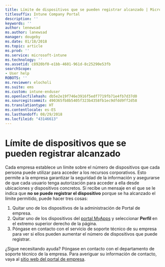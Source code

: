 ```yaml
---
title: Límite de dispositivos que se pueden registrar alcanzado | Microsoft Docs
titlesuffix: Intune Company Portal
description: ''
keywords: ''
author: lenewsad
ms.author: lanewsad
manager: dougeby
ms.date: 01/18/2018
ms.topic: article
ms.prod: ''
ms.service: microsoft-intune
ms.technology: ''
ms.assetid: c8920bf0-e1bb-4601-961d-8c25290e53fb
searchScope:
- User help
ROBOTS: ''
ms.reviewer: elocholi
ms.suite: ems
ms.custom: intune-enduser
ms.openlocfilehash: db5e2e19f746e3916f5edf7719fb71e4fb7d37d0
ms.sourcegitcommit: 490365fb8b5405f323b4358fb1ec9dfdd9ff2d58
ms.translationtype: HT
ms.contentlocale: es-ES
ms.lasthandoff: 08/29/2018
ms.locfileid: "43146613"
---
```

# <a name="the-limit-of-devices-you-can-register-has-been-reached"></a>Límite de dispositivos que se pueden registrar alcanzado

Cada empresa establece un límite sobre el número de dispositivos que cada persona puede utilizar para acceder a los recursos corporativos. Esto permite a la empresa garantizar la seguridad de la información y asegurarse de que cada usuario tenga autorización para acceder a ella desde ubicaciones y dispositivos concretos. Si recibe un mensaje en el que se le indica que **no se puede registrar el dispositivo** porque se ha alcanzado el límite permitido, puede hacer tres cosas:

1. Quitar uno de los dispositivos de la administración de Portal de empresa. 
2. Quitar uno de los dispositivos del [portal MyApps](https://myapps.microsoft.com) y seleccionar **Perfil** en el extremo superior derecho de la página. 
3. Póngase en contacto con el servicio de soporte técnico de su empresa para ver si ellos pueden aumentar el número de dispositivos que puede registrar.

¿Sigue necesitando ayuda? Póngase en contacto con el departamento de soporte técnico de la empresa. Para averiguar su información de contacto, vaya al [sitio web del portal de empresa](https://go.microsoft.com/fwlink/?linkid=2010980).
